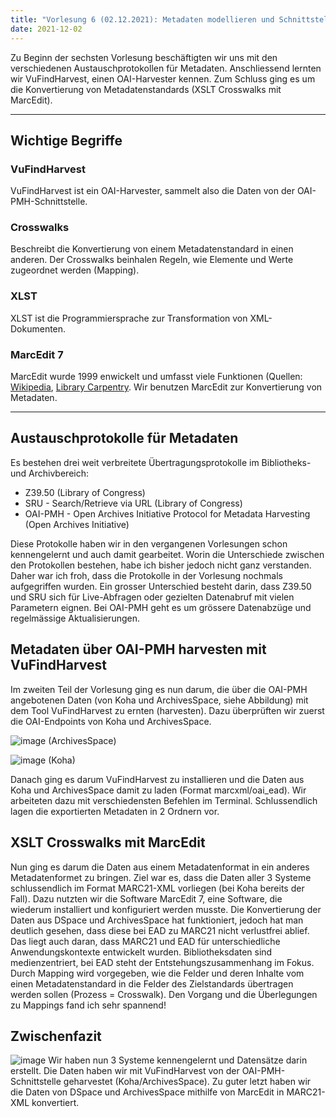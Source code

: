 ```yaml
---
title: "Vorlesung 6 (02.12.2021): Metadaten modellieren und Schnittstellen nutzen (1/2)"
date: 2021-12-02
---
```

Zu Beginn der sechsten Vorlesung beschäftigten wir uns mit den verschiedenen Austauschprotokollen für Metadaten. Anschliessend lernten wir VuFindHarvest, einen OAI-Harvester kennen. Zum Schluss ging es um die Konvertierung von Metadatenstandards (XSLT Crosswalks mit MarcEdit).

---

## Wichtige Begriffe
### VuFindHarvest
VuFindHarvest ist ein OAI-Harvester, sammelt also die Daten von der OAI-PMH-Schnittstelle. 

### Crosswalks
Beschreibt die Konvertierung von einem Metadatenstandard in einen anderen. Der Crosswalks beinhalen Regeln, wie Elemente und Werte zugeordnet werden (Mapping). 

### XLST
XLST ist die Programmiersprache zur Transformation von XML-Dokumenten.

### MarcEdit 7
MarcEdit wurde 1999 enwickelt und umfasst viele Funktionen (Quellen: [Wikipedia](https://en.wikipedia.org/wiki/MarcEdit), [Library Carpentry](https://librarycarpentry.org/lc-marcedit/01-introduction/index.html). Wir benutzen MarcEdit zur Konvertierung von Metadaten.

---

## Austauschprotokolle für Metadaten
Es bestehen drei weit verbreitete Übertragungsprotokolle im Bibliotheks- und Archivbereich:
- Z39.50 (Library of Congress)
-	SRU - Search/Retrieve via URL (Library of Congress)
-	OAI-PMH - Open Archives Initiative Protocol for Metadata Harvesting (Open Archives Initiative)

Diese Protokolle haben wir in den vergangenen Vorlesungen schon kennengelernt und auch damit gearbeitet. Worin die Unterschiede zwischen den Protokollen bestehen, habe ich bisher jedoch nicht ganz verstanden. Daher war ich froh, dass die Protokolle in der Vorlesung nochmals aufgegriffen wurden. Ein grosser Unterschied besteht darin, dass Z39.50 und SRU sich für Live-Abfragen oder gezielten Datenabruf mit vielen Parametern eignen. Bei OAI-PMH geht es um grössere Datenabzüge und regelmässige Aktualisierungen.

## Metadaten über OAI-PMH harvesten mit VuFindHarvest
Im zweiten Teil der Vorlesung ging es nun darum, die über die OAI-PMH angebotenen Daten (von Koha und ArchivesSpace, siehe Abbildung) mit dem Tool VuFindHarvest zu ernten (harvesten). Dazu überprüften wir zuerst die OAI-Endpoints von Koha und ArchivesSpace.

![image](https://user-images.githubusercontent.com/91632421/151709849-60f8d20d-8648-4b44-a8be-ec94889dc0e7.png) (ArchivesSpace)

![image](https://user-images.githubusercontent.com/91632421/151709863-88811417-a664-4e3c-8712-bc1d082a990d.png) (Koha)

Danach ging es darum VuFindHarvest zu installieren und die Daten aus Koha und ArchivesSpace damit zu laden (Format marcxml/oai_ead). Wir arbeiteten dazu mit verschiedensten Befehlen im Terminal. Schlussendlich lagen die exportierten Metadaten in 2 Ordnern vor. 

## XSLT Crosswalks mit MarcEdit
Nun ging es darum die Daten aus einem Metadatenformat in ein anderes Metadatenformet zu bringen. Ziel war es, dass die Daten aller 3 Systeme schlussendlich im Format MARC21-XML vorliegen (bei Koha bereits der Fall). Dazu nutzten wir die Software MarcEdit 7, eine Software, die wiederum installiert und konfiguriert werden musste. Die Konvertierung der Daten aus DSpace und ArchivesSpace hat funktioniert, jedoch hat man deutlich gesehen, dass diese bei EAD zu MARC21 nicht verlustfrei ablief. Das liegt auch daran, dass MARC21 und EAD für unterschiedliche Anwendungskontexte entwickelt wurden. Bibliotheksdaten sind medienzentriert, bei EAD steht der Entstehungszusammenhang im Fokus. Durch Mapping wird vorgegeben, wie die Felder und deren Inhalte vom einen Metadatenstandard in die Felder des Zielstandards übertragen werden sollen (Prozess = Crosswalk). Den Vorgang und die Überlegungen zu Mappings fand ich sehr spannend!

## Zwischenfazit
![image](https://user-images.githubusercontent.com/91632421/151709926-f3c17a74-ce00-4c52-a87a-e6a73b0cd57a.png)
Wir haben nun 3 Systeme kennengelernt und Datensätze darin erstellt. Die Daten haben wir mit VuFindHarvest von der OAI-PMH-Schnittstelle geharvestet (Koha/ArchivesSpace). Zu guter letzt haben wir die Daten von DSpace und ArchivesSpace mithilfe von MarcEdit in MARC21-XML konvertiert.



